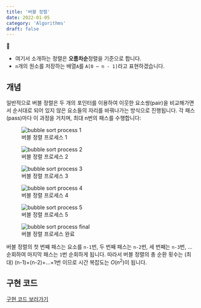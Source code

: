 ```yaml
---
title: '버블 정렬'
date: 2022-01-05
category: 'Algorithms'
draft: false
---
```


📢  
- 여기서 소개하는 정렬은 **오름차순**정렬을 기준으로 합니다.  
- `n`개의 원소를 저장하는 배열`A`를 `A[0 ⋯ n - 1]`라고 표현하겠습니다.

## 개념

일반적으로 버블 정렬은 두 개의 포인터를 이용하여 이웃한 요소쌍(pair)을 비교해가면서 순서대로 되어 있지 않은 요소들의 자리를 바꿔나가는 방식으로 진행됩니다. 각 패스(pass)마다 이 과정을 거치며, 최대 n번의 패스를 수행합니다:

<figure>
    <img src="https://cdn.jsdelivr.net/gh/jaehyeon48/jaehyeon48.github.io@master/assets/images/algorithms/sorting/bubble-sort/bubble_sort_process_1.png" alt="bubble sort process 1" />
    <figcaption>버블 정렬 프로세스 1</figcaption>
</figure>

<figure>
    <img src="https://cdn.jsdelivr.net/gh/jaehyeon48/jaehyeon48.github.io@master/assets/images/algorithms/sorting/bubble-sort/bubble_sort_process_2.png" alt="bubble sort process 2" />
    <figcaption>버블 정렬 프로세스 2</figcaption>
</figure>

<figure>
    <img src="https://cdn.jsdelivr.net/gh/jaehyeon48/jaehyeon48.github.io@master/assets/images/algorithms/sorting/bubble-sort/bubble_sort_process_3.png" alt="bubble sort process 3" />
    <figcaption>버블 정렬 프로세스 3</figcaption>
</figure>

<figure>
    <img src="https://cdn.jsdelivr.net/gh/jaehyeon48/jaehyeon48.github.io@master/assets/images/algorithms/sorting/bubble-sort/bubble_sort_process_4.png" alt="bubble sort process 4" />
    <figcaption>버블 정렬 프로세스 4</figcaption>
</figure>

<figure>
    <img src="https://cdn.jsdelivr.net/gh/jaehyeon48/jaehyeon48.github.io@master/assets/images/algorithms/sorting/bubble-sort/bubble_sort_process_5.png" alt="bubble sort process 5" />
    <figcaption>버블 정렬 프로세스 5</figcaption>
</figure>

<figure>
    <img src="https://cdn.jsdelivr.net/gh/jaehyeon48/jaehyeon48.github.io@master/assets/images/algorithms/sorting/bubble-sort/bubble_sort_process_last.png" alt="bubble sort process final" />
    <figcaption>버블 정렬 프로세스 완료</figcaption>
</figure>

버블 정렬의 첫 번째 패스는 요소를 `n-1`번, 두 번째 패스는 `n-2`번, 세 번째는 `n-3`번, ... 순회하여 마지막 패스는 `1`번 순회하게 됩니다. 따라서 버블 정렬의 총 순환 횟수는 (최대) (n-1)+(n-2)+...+1번 이므로 시간 복잡도는 $O(n^2)$이 됩니다.

## 구현 코드

[구현 코드 보러가기](https://github.com/jaehyeon48/ds-and-algo/tree/main/src/algorithms/sorting/bubbleSort)